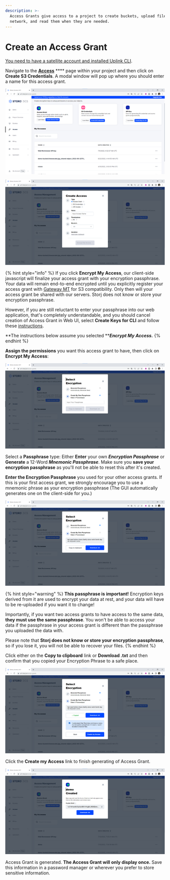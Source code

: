 ```yaml
---
description: >-
  Access Grants give access to a project to create buckets, upload files to the
  network, and read them when they are needed.
---
```


# Create an Access Grant

[You need to have a satellite account and installed Uplink CLI](../prerequisites.md).

Navigate to the [**Access**](../../satellite-developer-account/access-grants.md) **** page within your project and then click on **Create S3 Credentials**. A modal window will pop up where you should enter a name for this access grant.

![](<../../../.gitbook/assets/image (24).png>)

![](<../../../.gitbook/assets/image (2).png>)

{% hint style="info" %}
If you click **Encrypt My Access**, our client-side javascript will finalize your access grant with your encryption passphrase. Your data will remain end-to-end encrypted until you explicitly register your access grant with [Gateway MT](../../gateway-mt/) for S3 compatibility. Only then will your access grant be shared with our servers. Storj does not know or store your encryption passphrase.

However, if you are still reluctant to enter your passphrase into our web application, that's completely understandable, and you should cancel creation of Access Grant in Web UI, select **Create Keys for CLI** and follow these [instructions](../generate-access-grants-and-tokens/generate-a-token.md).

**The instructions below assume you selected **_**Encrypt My Access.**_
{% endhint %}

**Assign the permissions** you want this access grant to have, then click on **Encrypt My Access**:

![](<../../../.gitbook/assets/image (28).png>)

Select a **Passphrase** type: Either **Enter** your own _**Encryption Passphrase**_ or **Generate** a 12-Word _**Mnemonic Passphrase**_. Make sure you **save your encryption passphrase** as you'll not be able to reset this after it's created.

**Enter the Encryption Passphrase** you used for your other access grants. If this is your first access grant, we strongly encourage you to use a mnemonic phrase as your encryption passphrase (The GUI automatically generates one on the client-side for you.)

![](<../../../.gitbook/assets/image (3).png>)

{% hint style="warning" %}
**This passphrase is important!** Encryption keys derived from it are used to encrypt your data at rest, and your data will have to be re-uploaded if you want it to change!

Importantly, if you want two access grants to have access to the same data, **they must use the same passphrase**. You won't be able to access your data if the passphrase in your access grant is different than the passphrase you uploaded the data with.

Please note that **Storj does not know or store your encryption passphrase**, so if you lose it, you will not be able to recover your files.
{% endhint %}

Click either on the **Copy to clipboard** link or **Download .txt** and then confirm that you copied your Encryption Phrase to a safe place.

![](<../../../.gitbook/assets/image (1).png>)

Click the **Create my Access** link to finish generating of Access Grant.

![](<../../../.gitbook/assets/image (16).png>)

Access Grant is generated. **The Access Grant will only display once.** Save this information in a password manager or wherever you prefer to store sensitive information.&#x20;
